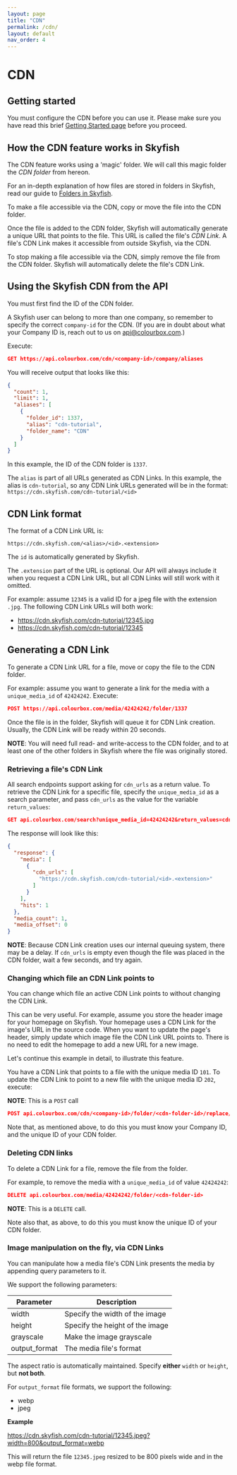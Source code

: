 ```yaml
---
layout: page
title: "CDN"
permalink: /cdn/
layout: default
nav_order: 4
---
```


# CDN

## Getting started
You must configure the CDN before you can use it. Please make sure you have read this brief [Getting Started page](https://www.skyfish.com/help/cdn-links/set-up-domain) before you proceed.

## How the CDN feature works in Skyfish
The CDN feature works using a 'magic' folder. We will call this magic folder the _CDN folder_ from hereon.

For an in-depth explanation of how files are stored in folders in Skyfish, read our guide to [Folders in Skyfish](/folder.md).

To make a file accessible via the CDN, copy or move the file into the CDN folder.

Once the file is added to the CDN folder, Skyfish will automatically generate a unique URL that points to the file. This URL is called the file's _CDN Link_. A file's CDN Link makes it accessible from outside Skyfish, via the CDN. 

To stop making a file accessible via the CDN, simply remove the file from the CDN folder. Skyfish will automatically delete the file's CDN Link.

## Using the Skyfish CDN from the API
You must first find the ID of the CDN folder.

A Skyfish user can belong to more than one company, so remember to specify the correct `company-id` for the CDN. (If you are in doubt about what your Company ID is, reach out to us on api@colourbox.com.)

Execute:

```json
GET https://api.colourbox.com/cdn/<company-id>/company/aliases
```

You will receive output that looks like this:

```json
{
  "count": 1,
  "limit": 1,
  "aliases": [
    {
      "folder_id": 1337,
      "alias": "cdn-tutorial",
      "folder_name": "CDN"
    }
  ]
}
```

In this example, the ID of the CDN folder is `1337`.

The `alias` is part of all URLs generated as CDN Links. In this example, the alias is `cdn-tutorial`, so any CDN Link URLs generated will be in the format: `https://cdn.skyfish.com/cdn-tutorial/<id>`

## CDN Link format
The format of a CDN Link URL is:

`https://cdn.skyfish.com/<alias>/<id>.<extension>` 

The `id` is automatically generated by Skyfish.

The `.extension` part of the URL is optional. Our API will always include it when you request a CDN Link URL, but all CDN Links will still work with it omitted.

For example: assume `12345` is a valid ID for a jpeg file with the extension `.jpg`. The following CDN Link URLs will both work:
- https://cdn.skyfish.com/cdn-tutorial/12345.jpg
- https://cdn.skyfish.com/cdn-tutorial/12345

## Generating a CDN Link
To generate a CDN Link URL for a file, move or copy the file to the CDN folder.

For example: assume you want to generate a link for the media with a `unique_media_id` of `42424242`. Execute:

```json
POST https://api.colourbox.com/media/42424242/folder/1337
```

Once the file is in the folder, Skyfish will queue it for CDN Link creation. Usually, the CDN Link will be ready within 20 seconds. 

**NOTE**: You will need full read- and write-access to the CDN folder, and to at least one of the other folders in Skyfish where the file was originally stored. 

### Retrieving a file's CDN Link
All search endpoints support asking for `cdn_urls` as a return value. To retrieve the CDN Link for a specific file, specify the `unique_media_id` as a search parameter, and pass `cdn_urls` as the value for the variable `return_values`:

```json
GET api.colourbox.com/search?unique_media_id=42424242&return_values=cdn_urls
```

The response will look like this:

```json
{
  "response": {
    "media": [
      {
        "cdn_urls": [
          "https://cdn.skyfish.com/cdn-tutorial/<id>.<extension>"
        ]
      }
    ],
    "hits": 1
  },
  "media_count": 1,
  "media_offset": 0
}
```

**NOTE**: Because CDN Link creation uses our internal queuing system, there may be a delay. If `cdn_urls` is empty even though the file was placed in the CDN folder, wait a few seconds, and try again.

### Changing which file an CDN Link points to
You can change which file an active CDN Link points to without changing the CDN Link.

This can be very useful. For example, assume you store the header image for your homepage on Skyfish. Your homepage uses a CDN Link for the image's URL in the source code. When you want to update the page's header, simply update which image file the CDN Link URL points to. There is no need to edit the homepage to add a new URL for a new image.
 
Let's continue this example in detail, to illustrate this feature.

You have a CDN Link that points to a file with the unique media ID `101`. To update the CDN Link to point to a new file with the unique media ID `202`, execute:

**NOTE**: This is a `POST` call
```json
POST api.colourbox.com/cdn/<company-id>/folder/<cdn-folder-id>/replace/101/with/202
```

Note that, as mentioned above, to do this you must know your Company ID, and the unique ID of your CDN folder. 

### Deleting CDN links
To delete a CDN Link for a file, remove the file from the folder.

For example, to remove the media with a `unique_media_id` of value `42424242`:

```json
DELETE api.colourbox.com/media/42424242/folder/<cdn-folder-id>
```

**NOTE**: This is a `DELETE` call.

Note also that, as above, to do this you must know the unique ID of your CDN folder. 

### Image manipulation on the fly, via CDN Links
You can manipulate how a media file's CDN Link presents the media by appending query parameters to it.

We support the following parameters:

| Parameter        | Description         
| ------------- |-------------
| width    | Specify the width of the image
| height    | Specify the height of the image
| grayscale    | Make the image grayscale
| output_format    | The media file's format

The aspect ratio is automatically maintained. Specify **either** `width` or `height`, but **not both**.

For `output_format` file formats, we support the following: 

- webp
- jpeg

**Example**

https://cdn.skyfish.com/cdn-tutorial/12345.jpeg?width=800&output_format=webp

This will return the file `12345.jpeg` resized to be 800 pixels wide and in the webp file format.